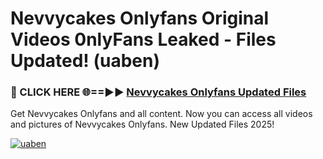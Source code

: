 # Nevvycakes Onlyfans Original Videos 0nlyFans Leaked - Files Updated! (uaben)

<h3>🔴 CLICK HERE 🌐==►► <a href="https://tinyurl.com/ehrbuxhb" rel="nofollow">Nevvycakes Onlyfans Updated Files</a></h3>

Get Nevvycakes Onlyfans and all content. Now you can access all videos and pictures of Nevvycakes Onlyfans. New Updated Files 2025!

[![uaben](https://i.imgur.com/lVYEuWS.gif)](https://tinyurl.com/ehrbuxhb)

